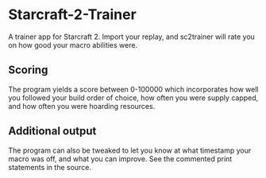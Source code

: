# Starcraft-2-Trainer

A trainer app for Starcraft 2. Import your replay, and sc2trainer will rate you on how good your macro abilities were.

## Scoring

The program yields a score between 0-100000 which incorporates how well you followed your build order of choice, how often you were supply capped, and how often you were hoarding resources.

## Additional output

The program can also be tweaked to let you know at what timestamp your macro was off, and what you can improve. See the commented print statements in the source.
